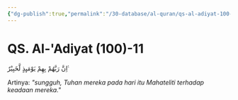 ```yaml
---
{"dg-publish":true,"permalink":"/30-database/al-quran/qs-al-adiyat-100-11/"}
---
```



# QS. Al-'Adiyat (100)-11
اِنَّ رَبَّهُمْ بِهِمْ يَوْمَىِٕذٍ لَّخَبِيْرٌ ࣖ

Artinya: *"sungguh, Tuhan mereka pada hari itu Mahateliti terhadap keadaan mereka."*
